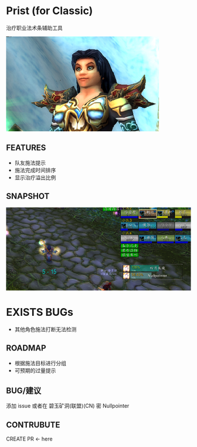 # Prist (for Classic)

治疗职业法术条辅助工具

![Nulll](doc/head.png)


## FEATURES

* 队友施法提示
* 施法完成时间排序
* 显示治疗溢出比例

## SNAPSHOT

![SNAPSHOT](doc/shot.png)

<!-- ## DOWNLOAD -->

<!-- * forcecurse -->

# EXISTS BUGs 

* 其他角色施法打断无法检测

## ROADMAP

* 根据施法目标进行分组
* 可预期的过量提示


## BUG/建议

添加 issue 或者在 碧玉矿洞(联盟)(CN) 密 Nullpointer


## CONTRUBUTE

CREATE PR <- here